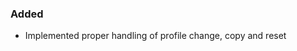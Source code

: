 <p><h3>Added</h3></p>
<ul>
<li>Implemented proper handling of profile change, copy and reset</li>
</ul>